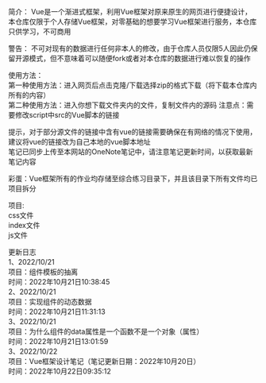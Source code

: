 简介：
Vue是一个渐进式框架，利用Vue框架对原来原生的网页进行便捷设计，本仓库仅限于个人存储Vue框架，对零基础的想要学习Vue框架进行服务，本仓库只供学习，不可商用

警告：
不可对现有的数据进行任何非本人的修改，由于仓库人员仅限5人因此仍保留开源模式，但不意味着可以随便fork或者对本仓库的数据进行难以恢复的操作

使用方法：  
第一种使用方法：进入网页后点击克隆/下载选择zip的格式下载（将下载本仓库内所有的内容）  
第二种使用方法：进入你想下载文件夹内的文件，复制文件内的源码 注意点：需要修改script中src的Vue脚本的链接  

提示，对于部分源文件的链接中含有vue的链接需要确保在有网络的情况下使用，建议将vue的链接改为自己本地的vue脚本地址  
笔记已同步上传至本网站的OneNote笔记中，请注意笔记更新时间，以获取最新笔记内容

彩蛋：Vue框架所有的作业均存储至综合练习目录下，并且该目录下所有文件均已项目拆分  

项目:  
css文件  
index文件  
js文件  

更新日志  
1、2022/10/21  
项目：组件模板的抽离  
时间：2022年10月21日10:38:45  
2、2022/10/21  
项目：实现组件的动态数据  
时间：2022年10月21日11:31:13  
3、2022/10/21  
项目：为什么组件的data属性是一个函数不是一个对象（属性）  
时间：2022年10月21日13:01:59  
3、2022/10/22  
项目：Vue框架设计笔记（笔记更新日期：2022年10月20日）  
时间：2022年10月22日09:35:12